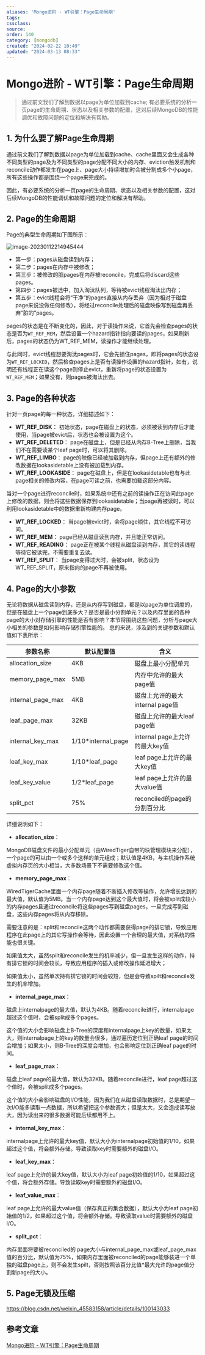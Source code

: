 ```yaml
---
aliases: 'Mongo进阶 - WT引擎：Page生命周期'
tags: 
cssclass:
source:
order: 140
category: [mongodb]
created: "2024-02-22 10:49"
updated: "2024-03-13 08:33"
---
```


# Mongo进阶 - WT引擎：Page生命周期

> 通过前文我们了解到数据以page为单位加载到cache; 有必要系统的分析一页page的生命周期、状态以及相关参数的配置，这对后续MongoDB的性能调优和故障问题的定位和解决有帮助。

## 1. 为什么要了解Page生命周期

通过前文我们了解到数据以page为单位加载到cache、cache里面又会生成各种不同类型的page及为不同类型的page分配不同大小的内存、eviction触发机制和reconcile动作都发生在page上、page大小持续增加时会被分割成多个小page，所有这些操作都是围绕一个page来完成的。

因此，有必要系统的分析一页page的生命周期、状态以及相关参数的配置，这对后续MongoDB的性能调优和故障问题的定位和解决有帮助。

## 2. Page的生命周期

Page的典型生命周期如下图所示：

![image-20230112214945444](https://cdn.jsdelivr.net/gh/MrJackC/PicGoImages/other/202403130833464.png)

- 第一步：pages从磁盘读到内存；
- 第二步：pages在内存中被修改；
- 第三步：被修改的脏pages在内存被reconcile，完成后将discard这些pages。
- 第四步：pages被选中，加入淘汰队列，等待被evict线程淘汰出内存；
- 第五步：evict线程会将“干净“的pages直接从内存丢弃（因为相对于磁盘page来说没做任何修改），将经过reconcile处理后的磁盘映像写到磁盘再丢弃“脏的”pages。

pages的状态是在不断变化的，因此，对于读操作来说，它首先会检查pages的状态是否为`WT_REF_MEM`，然后设置一个hazard指针指向要读的pages，如果刷新后，pages的状态仍为WT_REF_MEM，读操作才能继续处理。

与此同时，evict线程想要淘汰pages时，它会先锁住pages，即将pages的状态设为`WT_REF_LOCKED`，然后检查pages上是否有读操作设置的hazard指针，如有，说明还有线程正在读这个page则停止evict，重新将page的状态设置为`WT_REF_MEM`；如果没有，则pages被淘汰出去。

## 3. Page的各种状态

针对一页page的每一种状态，详细描述如下：

- **WT_REF_DISK**： 初始状态，page在磁盘上的状态，必须被读到内存后才能使用，当page被evict后，状态也会被设置为这个。
- **WT_REF_DELETED**： page在磁盘上，但是已经从内存B-Tree上删除，当我们不在需要读某个leaf page时，可以将其删除。
- **WT_REF_LIMBO**： page的映像已经被加载到内存，但page上还有额外的修改数据在lookasidetable上没有被加载到内存。
- **WT_REF_LOOKASIDE**： page在磁盘上，但是在lookasidetable也有与此page相关的修改内容，在page可读之前，也需要加载这部分内容。

当对一个page进行reconcile时，如果系统中还有之前的读操作正在访问此page上修改的数据，则会将这些数据保存到lookasidetable；当page再被读时，可以利用lookasidetable中的数据重新构建内存page。

- **WT_REF_LOCKED**： 当page被evict时，会将page锁住，其它线程不可访问。
- **WT_REF_MEM**： page已经从磁盘读到内存，并且能正常访问。
- **WT_REF_READING**： page正在被某个线程从磁盘读到内存，其它的读线程等待它被读完，不需要重复去读。
- **WT_REF_SPLIT**： 当page变得过大时，会被split，状态设为WT_REF_SPLIT，原来指向的page不再被使用。

## 4. Page的大小参数

无论将数据从磁盘读到内存，还是从内存写到磁盘，都是以page为单位调度的，但是在磁盘上一个page到底多大？是否是最小分割单元？以及内存里面的各种page的大小对存储引擎的性能是否有影响？本节将围绕这些问题，分析与page大小相关的参数是如何影响存储引擎性能的。 总的来说，涉及到的关键参数和默认值如下表所示：

| 参数名称          | 默认配置值         | 含义                            |
| ----------------- | ------------------ | ------------------------------- |
| allocation_size   | 4KB                | 磁盘上最小分配单元              |
| memory_page_max   | 5MB                | 内存中允许的最大page值          |
| internal_page_max | 4KB                | 磁盘上允许的最大internal page值 |
| leaf_page_max     | 32KB               | 磁盘上允许的最大leaf page值     |
| internal_key_max  | 1/10*internal_page | internal page上允许的最大key值  |
| leaf_key_max      | 1/10*leaf_page     | leaf page上允许的最大key值      |
| leaf_key_value    | 1/2*leaf_page      | leaf page上允许的最大value值    |
| split_pct         | 75%                | reconciled的page的分割百分比    |

详细说明如下：

- **allocation_size**：

MongoDB磁盘文件的最小分配单元（由WiredTiger自带的块管理模块来分配），一个page的可以由一个或多个这样的单元组成；默认值是4KB，与主机操作系统虚拟内存页的大小相当，大多数场景下不需要修改这个值。

- **memory_page_max**：

WiredTigerCache里面一个内存page随着不断插入修改等操作，允许增长达到的最大值，默认值为5MB。当一个内存page达到这个最大值时，将会被split成较小的内存pages且通过reconcile将这些pages写到磁盘pages，一旦完成写到磁盘，这些内存pages将从内存移除。

需要注意的是：split和reconcile这两个动作都需要获得page的排它锁，导致应用程序在此page上的其它写操作会等待，因此设置一个合理的最大值，对系统的性能也很关键。

如果值太大，虽然spilt和reconcile发生的机率减少，但一旦发生这样的动作，持有排它锁的时间会较长，导致应用程序的插入或修改操作延迟增大；

如果值太小，虽然单次持有排它锁的时间会较短，但是会导致spilt和reconcile发生的机率增加。

- **internal_page_max**：

磁盘上internalpage的最大值，默认为4KB。随着reconcile进行，internalpage超过这个值时，会被split成多个pages。

这个值的大小会影响磁盘上B-Tree的深度和internalpage上key的数量，如果太大，则internalpage上的key的数量会很多，通过遍历定位到正确leaf page的时间会增加；如果太小，则B-Tree的深度会增加，也会影响定位到正确leaf page的时间。

- **leaf_page_max**：

磁盘上leaf page的最大值，默认为32KB。随着reconcile进行，leaf page超过这个值时，会被split成多个pages。

这个值的大小会影响磁盘的I/O性能，因为我们在从磁盘读取数据时，总是期望一次I/O能多读取一点数据，所以希望把这个参数调大；但是太大，又会造成读写放大，因为读出来的很多数据可能后续都用不上。

- **internal_key_max**：

internalpage上允许的最大key值，默认大小为internalpage初始值的1/10，如果超过这个值，将会额外存储。导致读取key时需要额外的磁盘I/O。

- **leaf_key_max**：

leaf page上允许的最大key值，默认大小为leaf page初始值的1/10，如果超过这个值，将会额外存储。导致读取key时需要额外的磁盘I/O。

- **leaf_value_max**：

leaf page上允许的最大value值（保存真正的集合数据），默认大小为leaf page初始值的1/2，如果超过这个值，将会额外存储。导致读取value时需要额外的磁盘I/O。

- **split_pct**：

内存里面将要被reconciled的 page大小与internal_page_max或leaf_page_max值的百分比，默认值为75%，如果内存里面被reconciled的page能够装进一个单独的磁盘page上，则不会发生spilt，否则按照该百分比值*最大允许的page值分割新page的大小。

## 5. Page无锁及压缩

https://blog.csdn.net/weixin_45583158/article/details/100143033

## 参考文章

[Mongo进阶 - WT引擎：Page生命周期](https://pdai.tech/md/db/nosql-mongo/mongo-y-page.html)